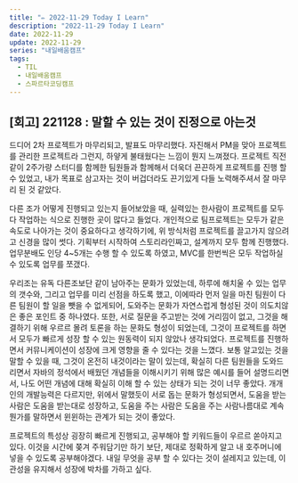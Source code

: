 ```yaml
---
title: "✏️ 2022-11-29 Today I Learn"
description: "2022-11-29 Today I Learn"
date: 2022-11-29
update: 2022-11-29
series: "내일배움캠프"
tags:
  - TIL
  - 내일배움캠프
  - 스파르타코딩캠프
---
```


## [회고] 221128 : 말할 수 있는 것이 진정으로 아는것

드디어 2차 프로젝트가 마무리되고, 발표도 마무리했다. 자진해서 PM을 맞아 프로젝트를 관리한 프로젝트라 그런지, 하얗게 불태웠다는 느낌이 뭔지 느껴졌다.
프로젝트 직전 같이 2주가량 스터디를 함께한 팀원들과 함께해서 더욱더 끈끈하게 프로젝트를 진행 할 수 있었고, 내가 목표로 삼고자는 것이 버겁더라도 끈기있게 다들 노력해주셔서 잘 마무리 된 것 같았다.

다른 조가 어떻게 진행되고 있는지 들어보았을 때, 실력있는 한사람이 프로젝트를 모두 다 작업하는 식으로 진행한 곳이 많다고 들었다. 개인적으로 팀프로젝트는 모두가 같은 속도로 나아가는 것이 중요하다고 생각하기에, 위 방식처럼 프로젝트를 끌고가지 않으려고 신경을 많이 썻다. 기획부터 시작하여 스토리라인짜고, 설계까지 모두 함께 진행했다. 업무분배도 인당 4~5개는 수행 할 수 있도록 하였고, MVC를 한번씩은 모두 작업하실 수 있도록 업무를 쪼갰다.

우리조는 유독 다른조보단 같이 남아주는 문화가 있었는데, 하루에 해치울 수 있는 업무의 갯수와, 그리고 업무를 미리 선점을 하도록 했고, 이에따라 먼저 일을 마친 팀원이 다른 팀원이 할 일을 뺏을 수 없게되어, 도와주는 문화가 자연스럽게 형성된 것이 의도치않은 좋은 포인트 중 하나였다.
또한, 서로 질문을 주고받는 것에 거리낌이 없고, 그것을 해결하기 위해 우르르 몰려 토론을 하는 문화도 형성이 되었는데, 그것이 프로젝트를 하면서 모두가 빠르게 성장 할 수 있는 원동력이 되지 않았나 생각되었다. 프로젝트를 진행하면서 커뮤니케이션이 성장에 크게 영향을 줄 수 있다는 것을 느꼈다. 보통 알고있는 것을 말할 수 있을 때, 그것이 온전히 내것이라는 말이 있는데, 확실히 다른 팀원들을 도와드리면서 자바의 정석에서 배웠던 개념들을 이해시키기 위해 많은 예시를 들어 설명드리면서, 나도 어떤 개념에 대해 확실히 이해 할 수 있는 상태가 되는 것이 너무 좋았다. 개개인의 개발능력은 다르지만, 위에서 말했듯이 서로 돕는 문화가 형성되면서, 도움을 받는 사람은 도움을 받는대로 성장하고, 도움을 주는 사람은 도움을 주는 사람나름대로 계속 뭔가를 말하면서 윈윈하는 관계가 되는 것이 좋았다.

프로젝트의 특성상 굉장히 빠르게 진행되고, 공부해야 할 키워드들이 우르르 쏟아지고 있다. 이것을 시간에 쫒겨 주워담기만 하기 보단, 제대로 정확하게 알고 내 호주머니에 넣을 수 있도록 공부해야겠다. 내일 무엇을 공부 할 수 있다는 것이 설레지고 있는데, 이 관성을 유지해서 성장에 박차를 가하고 싶다.
